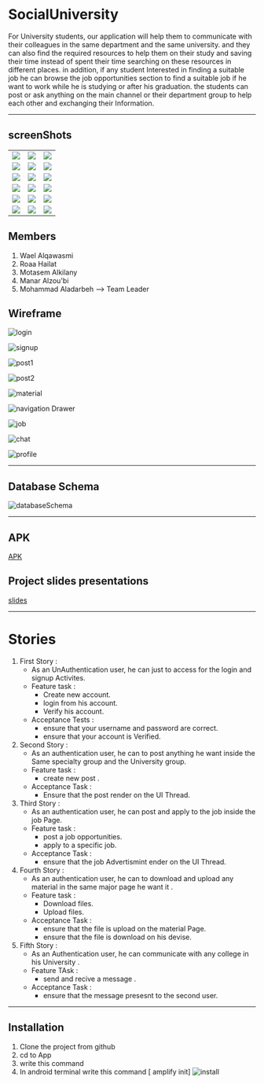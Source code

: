 # SocialUniversity

For University students, our application will help them to communicate with their 
colleagues in the same department and the same university. and they can also find the
required resources to help them on their study and saving their time instead of spent their
time searching on these resources in different places. in addition, if any student 
Interested in finding a suitable job he can browse the job opportunities section to find
a suitable job if he want to work while he is studying or after his graduation.
the students can post or ask anything on the main channel or their department group to 
help each other and exchanging their Information.

___

## screenShots

|        |  |                     |
| :---------- | :--------:  |       ----------:        |
| ![](image/Splash.png)  |   ![](image/Login.png)    | ![](image/Signup.png)      |
| ![](image/Verify.png)  |   ![](image/Adv.png)    | ![](image/Home_Material.png)      |
| ![](image/AddMaterial.png)  |   ![](image/MajorPost.png)    | ![](image/AddPost.png)      |
| ![](image/University.png)  |   ![](image/Comment.png)    | ![](image/AddComment.png)      |
| ![](image/NavigationDrawer.png)  |   ![](image/Profile_Page.png)    | ![](image/Jobs.png)      |
| ![](image/JobDetails.png)  |   ![](image/AddJob.png)    | ![](image/Chat.png)      |

## Members

1. Wael Alqawasmi
2. Roaa Hailat
3. Motasem Alkilany
4. Manar Alzou'bi
5. Mohammad Aladarbeh --> Team Leader

## Wireframe

![login](image/login_page.png)

![signup](image/Signup_page.png)

![post1](image/page1_page.png)

![post2](image/Page2_page.png)

![material](image/Material_page.png)

![navigation Drawer](image/Navigation_page.png)

![job](image/job_page.png)

![chat](image/chat_page.png)

![profile](image/profile.png)


___


## Database Schema

![databaseSchema](image/database_schema.png)
___




## APK
[APK](App/app-debug.apk)


## Project slides presentations
[slides](Social_university.pptx)

___

# Stories

1. First Story :
    * As an UnAuthentication user, he can just to access for the login and signup Activites.
    * Feature task : 
        - Create new account.
        - login from his account.
        - Verify his account.
    * Acceptance Tests :
        - ensure that your username and password are correct.
        - ensure that your account is Verified.
2. Second Story : 
    * As an authentication user, he can to post anything he want inside the Same specialty group and the University group.
    * Feature task : 
        - create new post .
    * Acceptance Task : 
        - Ensure that the post render on the UI Thread.
3. Third Story : 
    * As an authentication user, he can post and apply to the job inside the job Page.
    * Feature task : 
        - post a job opportunities.
        - apply to a specific job.
    * Acceptance Task : 
        - ensure that the job Advertismint ender on the UI Thread.
4. Fourth Story : 
    * As an authentication user, he can to download and upload any material in the same major page he want it .
    * Feature task : 
        - Download files.
        - Upload files.
    * Acceptance Task : 
        - ensure that the file is upload on the material Page.
        - ensure that the file is download on his devise.
5. Fifth Story : 
    * As an Authentication user, he can communicate with any college in his University .
    * Feature TAsk : 
        - send and recive a message .
    * Acceptance Task : 
        - ensure that the message presesnt to the second user.

___

## Installation
1. Clone the project from github
2. cd to App
3. write this command 
4. In android terminal write this command [ amplify init]
![install](image/install.png)


